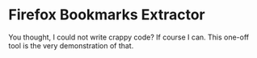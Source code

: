 # Firefox Bookmarks Extractor

You thought, I could not write crappy code? If course I can. This one-off tool is the very demonstration of that.
